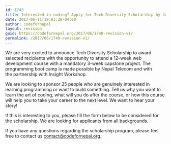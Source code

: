```yaml
---
id: 1743
title: Interested in coding? Apply for Tech Diversity Scholarship by July 5
date: 2017-06-11T19:03:28-04:00
author: codefornepal
layout: revision
guid: https://codefornepal.org/2017/06/1740-revision-v1/
permalink: /2017/06/1740-revision-v1/
---
```

<span style="font-weight: 400;">We are very excited to announce Tech Diversity Scholarship to award selected recipients with the opportunity to attend a 12-week web development course with a mandatory 3-week capstone project. The programming boot camp is made possible by Nepal Telecom and with the&nbsp;partnership with Insight Workshop.</span>

<span style="font-weight: 400;">We are looking to sponsor 25 people who are genuinely interested in learning programming or want to build something. Tell us why you want to learn the art of coding, what will you do after the course, or how this course will help you to take your career to the next level. We want to hear your story! </span>

<span style="font-weight: 400;">If this is interesting to you, please fill the form below to be considered for the scholarship. We are looking for applicants from all backgrounds.</span>

<span style="font-weight: 400;">If you have any questions regarding the scholarship program, please feel free to contact us </span><span style="font-weight: 400;">contact@codefornepal.org</span><span style="font-weight: 400;">.</span>